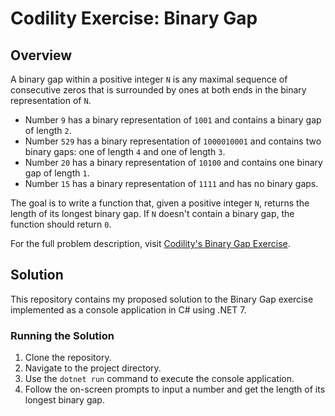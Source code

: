 ﻿# Codility Exercise: Binary Gap

## Overview

A binary gap within a positive integer `N` is any maximal sequence of consecutive zeros that is surrounded by ones at both ends in the binary representation of `N`.

- Number `9` has a binary representation of `1001` and contains a binary gap of length `2`.
- Number `529` has a binary representation of `1000010001` and contains two binary gaps: one of length `4` and one of length `3`.
- Number `20` has a binary representation of `10100` and contains one binary gap of length `1`.
- Number `15` has a binary representation of `1111` and has no binary gaps.

The goal is to write a function that, given a positive integer `N`, returns the length of its longest binary gap. If `N` doesn't contain a binary gap, the function should return `0`.

For the full problem description, visit [Codility's Binary Gap Exercise](https://app.codility.com/programmers/lessons/1-iterations/binary_gap/).

## Solution

This repository contains my proposed solution to the Binary Gap exercise implemented as a console application in C# using .NET 7.

### Running the Solution

1. Clone the repository.
2. Navigate to the project directory.
3. Use the `dotnet run` command to execute the console application.
4. Follow the on-screen prompts to input a number and get the length of its longest binary gap.
